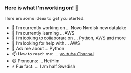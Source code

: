 ### Here is what I'm working on! 👋

Here are some ideas to get you started:

- 🔭 I’m currently working on ... Novo Nordisk new datalake
- 🌱 I’m currently learning ... AWS
- 👯 I’m looking to collaborate on ... Python, AWS and more
- 🤔 I’m looking for help with ... AWS
- 💬 Ask me about ... Python
- 📫 How to reach me: ... [youtube Channel](https://www.youtube.com/channel/UCFdvrL3KjfK7X5UQqzv3qGQ?)
- 😄 Pronouns: ... He/Him
- ⚡ Fun fact: ... I am half Swedish
